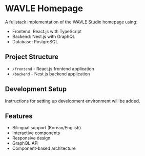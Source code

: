 # WAVLE Homepage

A fullstack implementation of the WAVLE Studio homepage using:
- Frontend: React.js with TypeScript
- Backend: Nest.js with GraphQL
- Database: PostgreSQL

## Project Structure
- `/frontend` - React.js frontend application
- `/backend` - Nest.js backend application

## Development Setup
Instructions for setting up development environment will be added.

## Features
- Bilingual support (Korean/English)
- Interactive components
- Responsive design
- GraphQL API
- Component-based architecture
